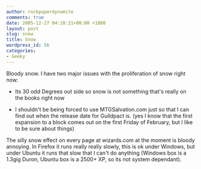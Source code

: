 ```yaml
---
author: rockpaperdynamite
comments: true
date: 2005-12-27 04:10:21+00:00 +1000
layout: post
slug: snow
title: Snow
wordpress_id: 56
categories:
- Geeky
---
```


Bloody snow. I have two major issues with the proliferation of snow right now:



	
  * Its 30 odd Degrees out side so snow is not something that's really on the books right now

	
  * I shouldn't be being forced to use MTGSalvation.com just so that I can find out when the release date for Guildpact is. (yes I know that the first expansion to a block comes out on the first Friday of February, but I like to be sure about things)


The silly snow effect on every page at wizards.com at the moment is bloody annoying. In Firefox it runs really really slowly, this is ok under Windows, but under Ubuntu it runs that slow that I can't do anything (Windows box is a 1.3gig Duron, Ubuntu box is a 2500+ XP, so its not system dependant).

